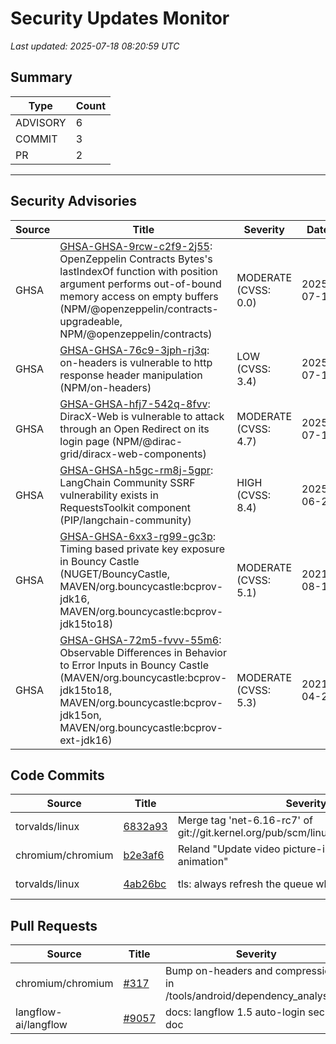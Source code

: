 # Security Updates Monitor

*Last updated: 2025-07-18 08:20:59 UTC*

## Summary
| Type | Count |
|------|-------|
| ADVISORY | 6 |
| COMMIT | 3 |
| PR | 2 |

---

## Security Advisories

| Source | Title | Severity | Date |
|--------|-------|----------|------|
| GHSA | [GHSA-GHSA-9rcw-c2f9-2j55](https://github.com/advisories/GHSA-9rcw-c2f9-2j55): OpenZeppelin Contracts Bytes's lastIndexOf function with position argument performs out-of-bound memory access on empty buffers (NPM/@openzeppelin/contracts-upgradeable, NPM/@openzeppelin/contracts) | MODERATE (CVSS: 0.0) | 2025-07-17 |
| GHSA | [GHSA-GHSA-76c9-3jph-rj3q](https://github.com/advisories/GHSA-76c9-3jph-rj3q): on-headers is vulnerable to http response header manipulation (NPM/on-headers) | LOW (CVSS: 3.4) | 2025-07-17 |
| GHSA | [GHSA-GHSA-hfj7-542q-8fvv](https://github.com/advisories/GHSA-hfj7-542q-8fvv): DiracX-Web is vulnerable to attack through an Open Redirect on its login page (NPM/@dirac-grid/diracx-web-components) | MODERATE (CVSS: 4.7) | 2025-07-17 |
| GHSA | [GHSA-GHSA-h5gc-rm8j-5gpr](https://github.com/advisories/GHSA-h5gc-rm8j-5gpr): LangChain Community SSRF vulnerability exists in RequestsToolkit component  (PIP/langchain-community) | HIGH (CVSS: 8.4) | 2025-06-23 |
| GHSA | [GHSA-GHSA-6xx3-rg99-gc3p](https://github.com/advisories/GHSA-6xx3-rg99-gc3p): Timing based private key exposure in Bouncy Castle (NUGET/BouncyCastle, MAVEN/org.bouncycastle:bcprov-jdk16, MAVEN/org.bouncycastle:bcprov-jdk15to18) | MODERATE (CVSS: 5.1) | 2021-08-13 |
| GHSA | [GHSA-GHSA-72m5-fvvv-55m6](https://github.com/advisories/GHSA-72m5-fvvv-55m6): Observable Differences in Behavior to Error Inputs in Bouncy Castle (MAVEN/org.bouncycastle:bcprov-jdk15to18, MAVEN/org.bouncycastle:bcprov-jdk15on, MAVEN/org.bouncycastle:bcprov-ext-jdk16) | MODERATE (CVSS: 5.3) | 2021-04-22 |

## Code Commits

| Source | Title | Severity | Date |
|--------|-------|----------|------|
| torvalds/linux | [6832a93](https://github.com/torvalds/linux/commit/6832a9317eee280117cd695fa885b2b7a7a38daf) | Merge tag 'net-6.16-rc7' of git://git.kernel.org/pub/scm/linux/kernel/git/netdev/net | 2025-07-17 |
| chromium/chromium | [b2e3af6](https://github.com/chromium/chromium/commit/b2e3af66b3d34e1414ef87bee0a9a11319f688b1) | Reland "Update video picture-in-picture window title animation" | 2025-07-17 |
| torvalds/linux | [4ab26bc](https://github.com/torvalds/linux/commit/4ab26bce3969f8fd925fe6f6f551e4d1a508c68b) | tls: always refresh the queue when reading sock | 2025-07-16 |

## Pull Requests

| Source | Title | Severity | Date |
|--------|-------|----------|------|
| chromium/chromium | [#317](https://github.com/chromium/chromium/pull/317) | Bump on-headers and compression in /tools/android/dependency_analysis/js | 2025-07-17 |
| langflow-ai/langflow | [#9057](https://github.com/langflow-ai/langflow/pull/9057) | docs: langflow 1.5 auto-login security doc | 2025-07-17 |

